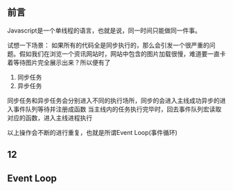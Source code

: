 ## 前言
Javascript是一个单线程的语言，也就是说，同一时间只能做同一件事。

试想一下场景：
如果所有的代码全是同步执行的，那么会引发一个很严重的问题。假如我们在浏览一个资讯网站时，网站中包含的图片加载很慢，难道要一直卡着等待图片完全展示出来？所以便有了
1. 同步任务
2. 异步任务

同步任务和异步任务会分别进入不同的执行场所，同步的会进入主线成功异步的进入事件队列等待并注册成函数
当主线内的任务执行完毕时，回去事件队列宏读取对应的函数，进入主线进程执行

以上操作会不断的进行重复，也就是所谓Event Loop(事件循环)






## 12

## Event Loop